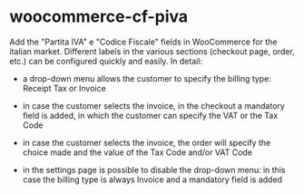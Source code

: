 # woocommerce-cf-piva
Add the "Partita IVA" e "Codice Fiscale" fields in WooCommerce for the italian market. Different labels in the various sections (checkout page, order, etc.) can be configured quickly and easily. In detail:

* a drop-down menu allows the customer to specify the billing type: Receipt Tax or Invoice

* in case the customer selects the invoice, in the checkout a mandatory field is added, in which the customer can specify the VAT or the Tax Code

* in case the customer selects the invoice, the order will specify the choice made and the value of the Tax Code and/or VAT Code

* in the settings page is possible to disable the drop-down menu: in this case the billing type is always Invoice and a mandatory field is added
